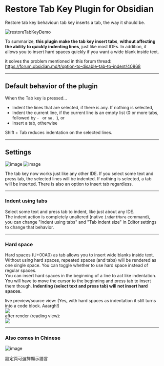 # Restore Tab Key Plugin for Obsidian
Restore tab key behaviour: tab key inserts a tab, the way it should be.

![restoreTabKeyDemo](https://user-images.githubusercontent.com/39593345/220376206-de457056-2a52-48f9-ad57-e69fa42b909a.gif)

To summarize, **this plugin make the tab key insert tabs**, **without affecting the ability to quickly indenting lines**, just like most IDEs. In addition, it allows you to insert hard spaces quickly if you want a wide blank inside text.

it solves the problem mentioned in this forum thread: https://forum.obsidian.md/t/option-to-disable-tab-to-indent/40868

---

## Default behavior of the plugin

When the Tab key is pressed...
- Indent the lines that are selected, if there is any. If nothing is selected,
- Indent the current line, if the current line is an empty list (0 or more tabs, followed by `- ` or `no. `), or
- Insert a tab, otherwise

Shift + Tab reduces indentation on the selected lines.

---

## Settings

![image](https://github.com/jrymk/restore-tab-key/assets/39593345/c9ccf396-ca8e-4c03-9eb8-a0f5e4909a92)
![image](https://github.com/jrymk/restore-tab-key/assets/39593345/f8e843c5-af9e-4673-be76-f39393194b0f)

The tab key now works just like any other IDE. If you select some text and press tab, the selected lines will be indented. If nothing is selected, a tab will be inserted. There is also an option to insert tab regardless.

---

### Indent using tabs
Select some text and press tab to indent, like just about any IDE.\
The indent action is completely unaltered (native `indentMore` command), you can change "Indent using tabs" and "Tab indent size" in Editor settings to change that behavior.

---

### Hard space
Hard spaces (U+00A0) as tab allows you to insert wide blanks inside text. Without using hard spaces, repeated spaces (and tabs) will be rendered as one single space. You can toggle whether to use hard space instead of regular spaces.\
You can insert hard spaces in the beginning of a line to act like indentation. You will have to move the cursor to the beginning and press tab to insert them though. **Indenting (select text and press tab) will not insert hard spaces.**

live preview/source view: (Yes, with hard spaces as indentation it still turns into a code block. Aaargh!)\
![](img_hard-spaces.png)\
after render (reading view):\
![](img_hard-spaces-rendered.png)

---

### Also comes in Chinese
![image](https://github.com/jrymk/restore-tab-key/assets/39593345/40be7ed3-cc75-46bc-a6b5-afb5aaef609a)

設定頁可選擇顯示語言
